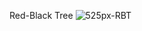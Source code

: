 Red-Black Tree
![525px-RBT](https://github.com/user-attachments/assets/baa9343b-9f80-4284-af8e-aff739210bb7)
